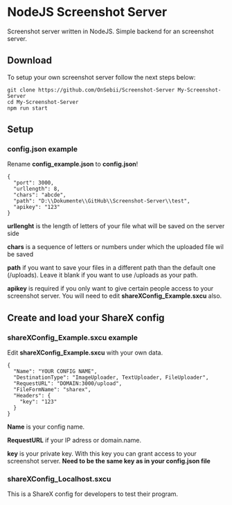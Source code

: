 # NodeJS Screenshot Server

Screenshot server written in NodeJS. Simple backend for an screenshot server.

## Download

To setup your own screenshot server follow the next steps below:

```
git clone https://github.com/OnSebii/Screenshot-Server My-Screenshot-Server
cd My-Screenshot-Server
npm run start
```

## Setup

### config.json example

Rename **config_example.json** to **config.json**!

```
{
  "port": 3000,
  "urllength": 8,
  "chars": "abcde",
  "path": "D:\\Dokumente\\GitHub\\Screenshot-Server\\test",
  "apikey": "123"
}
```

**urllenght** is the length of letters of your file what will be saved on the server side

**chars** is a sequence of letters or numbers under which the uploaded file wil be saved

**path** if you want to save your files in a different path than the default one (/uploads). Leave it blank if you want to use /uploads as your path.

**apikey** is required if you only want to give certain people access to your screenshot server. You will need to edit **shareXConfig_Example.sxcu** also.

## Create and load your ShareX config

### shareXConfig_Example.sxcu example

Edit **shareXConfig_Example.sxcu** with your own data.

```
{
  "Name": "YOUR CONFIG NAME",
  "DestinationType": "ImageUploader, TextUploader, FileUploader",
  "RequestURL": "DOMAIN:3000/upload",
  "FileFormName": "sharex",
  "Headers": {
    "key": "123"
  }
}
```

**Name** is your config name.

**RequestURL** if your IP adress or domain.name.

**key** is your private key. With this key you can grant access to your screenshot server. **Need to be the same key as in your config.json file**

### shareXConfig_Localhost.sxcu

This is a ShareX config for developers to test their program.

